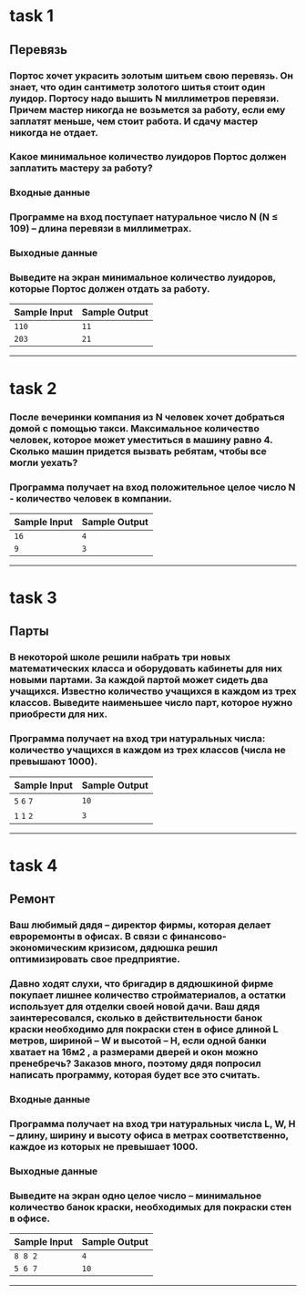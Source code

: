 # task 1
## Перевязь
### Портос хочет украсить золотым шитьем свою перевязь. Он знает, что один сантиметр золотого шитья стоит один луидор. Портосу надо вышить N миллиметров перевязи. Причем мастер никогда не возьмется за работу, если ему заплатят меньше, чем стоит работа. И сдачу мастер никогда не отдает.

### Какое минимальное количество луидоров Портос должен заплатить мастеру за работу?

### **Входные данные**
### Программе на вход поступает натуральное число N (N ≤ 109) – длина перевязи в миллиметрах.

### **Выходные данные**
### Выведите на экран минимальное количество луидоров, которые Портос должен отдать за работу.
| Sample Input | Sample Output |
|--------------|---------------|
| `110`        | `11`          |
| `203`        | `21`          |
___


# task 2
### После вечеринки компания из N человек хочет добраться домой с помощью такси. Максимальное количество человек, которое может уместиться в машину равно 4. Сколько машин придется вызвать ребятам, чтобы все могли уехать?

### Программа получает на вход положительное целое число N - количество человек в компании.
| Sample Input | Sample Output |
|--------------|---------------|
| `16`         | `4`           |
| `9`          | `3`           |
___


# task 3 
## Парты
### В некоторой школе решили набрать три новых математических класса и оборудовать кабинеты для них новыми партами. За каждой партой может сидеть два учащихся. Известно количество учащихся в каждом из трех классов. Выведите наименьшее число парт, которое нужно приобрести для них. 

### Программа получает на вход три натуральных числа: количество учащихся в каждом из трех классов (числа не превышают 1000).
| Sample Input | Sample Output |
|--------------|---------------|
| `5` `6` `7`  | `10`          |
| `1` `1` `2`  | `3`           |
___


# task 4 
## Ремонт
### Ваш любимый дядя – директор фирмы, которая делает евроремонты в офисах. В связи с финансово-экономическим кризисом, дядюшка решил оптимизировать свое предприятие.

### Давно ходят слухи, что бригадир в дядюшкиной фирме покупает лишнее количество стройматериалов, а остатки использует для отделки своей новой дачи. Ваш дядя заинтересовался, сколько в действительности банок краски необходимо для покраски стен в офисе длиной L метров, шириной – W и высотой – H, если одной банки хватает на 16м2 , а размерами дверей и окон можно пренебречь? Заказов много, поэтому дядя попросил написать программу, которая будет все это считать.

### **Входные данные**
### Программа получает на вход три натуральных числа L, W, H – длину, ширину и высоту офиса в метрах соответственно, каждое из которых не превышает 1000.

### **Выходные данные**
### Выведите на экран одно целое число – минимальное количество банок краски, необходимых для покраски стен в офисе.
| Sample Input | Sample Output |
|--------------|---------------|
| `8 8 2`      | `4`           |
| `5 6 7`      | `10`          |
___




